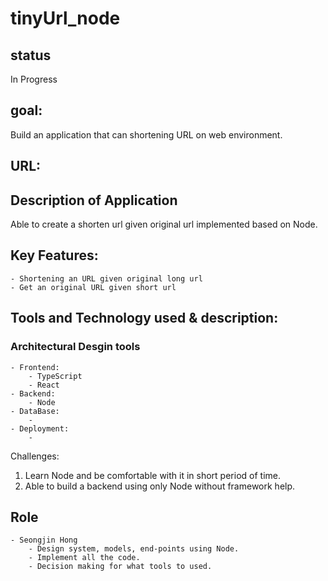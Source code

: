 # tinyUrl_node

## status

In Progress

## goal:

Build an application that can shortening URL on web environment.

## URL:

## Description of Application

Able to create a shorten url given original url implemented based on Node.

## Key Features:

```
- Shortening an URL given original long url
- Get an original URL given short url
```

## Tools and Technology used & description:

### Architectural Desgin tools

```
- Frontend:
    - TypeScript
    - React
- Backend:
    - Node
- DataBase:
    -
- Deployment:
    -
```

Challenges:

1. Learn Node and be comfortable with it in short period of time.
2. Able to build a backend using only Node without framework help.

## Role

```
- Seongjin Hong
    - Design system, models, end-points using Node.
    - Implement all the code.
    - Decision making for what tools to used.
```
